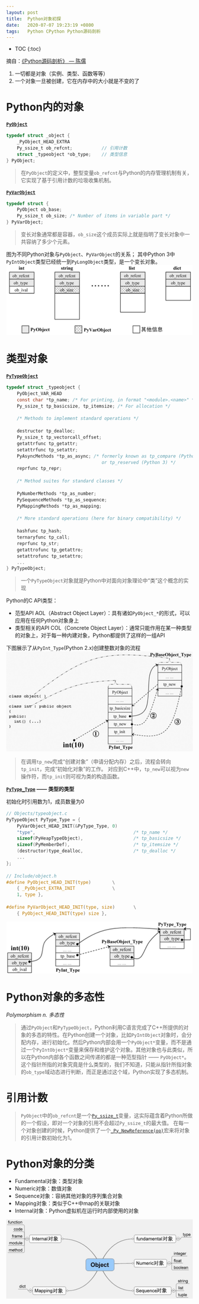 ```yaml
---
layout: post
title:  Python对象初探
date:   2020-07-07 19:23:19 +0800
tags:   Python CPython Python源码剖析
---
```

* TOC
{:toc}

摘自：[《Python源码剖析》 — 陈儒](https://read.douban.com/ebook/1499455/)

1. 一切都是对象（实例、类型、函数等等）
2. 一个对象一旦被创建，它在内存中的大小就是不变的了

# Python内的对象

**[`PyObject`](https://github.com/python/cpython/blob/v3.8.3/Include/object.h#L99-L108)**

```c
typedef struct _object {
    _PyObject_HEAD_EXTRA
    Py_ssize_t ob_refcnt;           // 引用计数
    struct _typeobject *ob_type;    // 类型信息
} PyObject;
```

> 在`PyObject`的定义中，整型变量`ob_refcnt`与Python的内存管理机制有关，它实现了基于引用计数的垃圾收集机制。

**[`PyVarObject`](https://github.com/python/cpython/blob/v3.8.3/Include/object.h#L113-L116)**
```c
typedef struct {
    PyObject ob_base;
    Py_ssize_t ob_size; /* Number of items in variable part */
} PyVarObject;
```

> 变长对象通常都是容器，`ob_size`这个成员实际上就是指明了变长对象中一共容纳了多少个元素。

图为不同Python对象与`PyObject`、`PyVarObject`的关系；
其中Python 3中`PyIntObject`类型已经统一到`PyLongObject`类型，是一个变长对象。
![175482.jpg](/assets/analysis-of-the-python-source-code/175482.jpg)

# 类型对象

**[`PyTypeObject`](https://github.com/python/cpython/blob/v3.8.3/Include/cpython/object.h#L177-L270)**

```c
typedef struct _typeobject {
    PyObject_VAR_HEAD
    const char *tp_name; /* For printing, in format "<module>.<name>" */
    Py_ssize_t tp_basicsize, tp_itemsize; /* For allocation */

    /* Methods to implement standard operations */

    destructor tp_dealloc;
    Py_ssize_t tp_vectorcall_offset;
    getattrfunc tp_getattr;
    setattrfunc tp_setattr;
    PyAsyncMethods *tp_as_async; /* formerly known as tp_compare (Python 2)
                                    or tp_reserved (Python 3) */
    reprfunc tp_repr;

    /* Method suites for standard classes */

    PyNumberMethods *tp_as_number;
    PySequenceMethods *tp_as_sequence;
    PyMappingMethods *tp_as_mapping;

    /* More standard operations (here for binary compatibility) */

    hashfunc tp_hash;
    ternaryfunc tp_call;
    reprfunc tp_str;
    getattrofunc tp_getattro;
    setattrofunc tp_setattro;
    ...
} PyTypeObject;
```

> 一个`PyTypeObject`对象就是Python中对面向对象理论中“类”这个概念的实现

Python的C API类型：
- 范型API AOL（Abstract Object Layer）：具有诸如`PyObject_*`的形式，可以应用在任何Python对象身上
- 类型相关的API COL（Concrete Object Layer）：通常只能作用在某一种类型的对象上，对于每一种内建对象，Python都提供了这样的一组API

下图展示了从`PyInt_Type`(Python 2.x)创建整数对象的流程
![175504.jpg](/assets/analysis-of-the-python-source-code/175504.jpg)
> 在调用`tp_new`完成“创建对象”（申请分配内存）之后，流程会转向`tp_init`，完成“初始化对象”的工作。
> 对应到C++中，`tp_new`可以视为`new`操作符，而`tp_init`则可视为类的构造函数。

**[`PyType_Type`](https://github.com/python/cpython/blob/v3.8.3/Objects/typeobject.c#L3613-L3655) —— 类型的类型**

初始化时引用数为1，成员数量为0

```c
// Objects/typeobject.c
PyTypeObject PyType_Type = {
    PyVarObject_HEAD_INIT(&PyType_Type, 0)
    "type",                                     /* tp_name */
    sizeof(PyHeapTypeObject),                   /* tp_basicsize */
    sizeof(PyMemberDef),                        /* tp_itemsize */
    (destructor)type_dealloc,                   /* tp_dealloc */
    ...
};

// Include/object.h
#define PyObject_HEAD_INIT(type)        \
    { _PyObject_EXTRA_INIT              \
    1, type },

#define PyVarObject_HEAD_INIT(type, size)       \
    { PyObject_HEAD_INIT(type) size },
```

![175552.jpg](/assets/analysis-of-the-python-source-code/175552.jpg)

# Python对象的多态性

*Polymorphism n. 多态性*

> 通过`PyObject`和`PyTypeObject`，Python利用C语言完成了C++所提供的对象的多态的特性。在Python创建一个对象，比如`PyIntObject`对象时，会分配内存，进行初始化。然后Python内部会用一个`PyObject*`变量，而不是通过一个`PyIntObject*`变量来保存和维护这个对象。其他对象也与此类似，所以在Python内部各个函数之间传递的都是一种范型指针 —— `PyObject*`。这个指针所指的对象究竟是什么类型的，我们不知道，只能从指针所指对象的`ob_type`域动态进行判断，而正是通过这个域，Python实现了多态机制。

# 引用计数

> `PyObject`中的`ob_refcnt`是一个[`Py_ssize_t`](https://www.python.org/dev/peps/pep-0353/)变量，这实际蕴含着Python所做的一个假设，即对一个对象的引用不会超过`Py_ssize_t`的最大值。
> 在每一个对象创建的时候，Python提供了一个[`_Py_NewReference(op)`](https://github.com/python/cpython/blob/v3.8.3/Include/object.h#L436-L444)宏来将对象的引用计数初始化为1。

# Python对象的分类

- Fundamental对象：类型对象
- Numeric对象：数值对象
- Sequence对象：容纳其他对象的序列集合对象
- Mapping对象：类似于C++中map的关联对象
- Internal对象：Python虚拟机在运行时内部使用的对象

![175809.jpg](/assets/analysis-of-the-python-source-code/175809.jpg)
